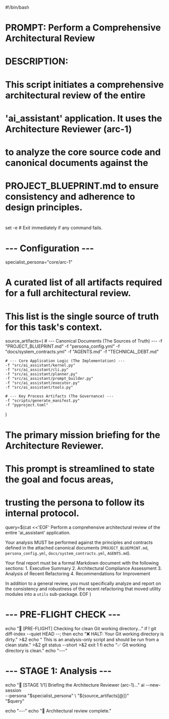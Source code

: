 #!/bin/bash
#
# PROMPT: Perform a Comprehensive Architectural Review
#
# DESCRIPTION:
# This script initiates a comprehensive architectural review of the entire
# 'ai_assistant' application. It uses the Architecture Reviewer (arc-1)
# to analyze the core source code and canonical documents against the
# PROJECT_BLUEPRINT.md to ensure consistency and adherence to design principles.
#

set -e # Exit immediately if any command fails.

# --- Configuration ---
specialist_persona="core/arc-1"

# A curated list of all artifacts required for a full architectural review.
# This list is the single source of truth for this task's context.
source_artifacts=(
    # --- Canonical Documents (The Sources of Truth) ---
    -f "PROJECT_BLUEPRINT.md"
    -f "persona_config.yml"
    -f "docs/system_contracts.yml"
    -f "AGENTS.md"
    -f "TECHNICAL_DEBT.md"

    # --- Core Application Logic (The Implementation) ---
    -f "src/ai_assistant/kernel.py"
    -f "src/ai_assistant/cli.py"
    -f "src/ai_assistant/planner.py"
    -f "src/ai_assistant/prompt_builder.py"
    -f "src/ai_assistant/executor.py"
    -f "src/ai_assistant/tools.py"

    # --- Key Process Artifacts (The Governance) ---
    -f "scripts/generate_manifest.py"
    -f "pyproject.toml"
)

# The primary mission briefing for the Architecture Reviewer.
# This prompt is streamlined to state the goal and focus areas,
# trusting the persona to follow its internal protocol.
query=$(cat <<'EOF'
Perform a comprehensive architectural review of the entire 'ai_assistant' application.

Your analysis MUST be performed against the principles and contracts defined in the attached canonical documents (`PROJECT_BLUEPRINT.md`, `persona_config.yml`, `docs/system_contracts.yml`, `AGENTS.md`).

Your final report must be a formal Markdown document with the following sections:
    1. Executive Summary
    2. Architectural Compliance Assessment
    3. Analysis of Recent Refactoring
    4. Recommendations for Improvement

In addition to a general review, you must specifically analyze and report on the consistency and robustness of the recent refactoring that moved utility modules into a `utils` sub-package.
EOF
)

# --- PRE-FLIGHT CHECK ---
echo "🔎 [PRE-FLIGHT] Checking for clean Git working directory..."
if ! git diff-index --quiet HEAD --; then
    echo "❌ HALT: Your Git working directory is dirty." >&2
    echo "   This is an analysis-only script and should be run from a clean state." >&2
    git status --short >&2
    exit 1
fi
echo "✅ Git working directory is clean."
echo "---"

# --- STAGE 1: Analysis ---
echo "🚀 [STAGE 1/1] Briefing the Architecture Reviewer (arc-1)..."
ai --new-session \
   --persona "$specialist_persona" \
   "${source_artifacts[@]}" \
   "$query"

echo "---"
echo "🎉 Architectural review complete."